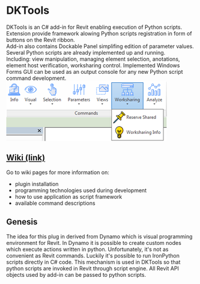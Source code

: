 # DKTools
DKTools is an C# add-in for Revit enabling execution of Python scripts.   
Extension provide framework alowing Python scripts registration in form of buttons on the Revit ribbon.  
Add-in also contains Dockable Panel simplifing edition of parameter values.  
Several Python scripts are already implemented up and running.  
Including: view manipulation, managing element selection, anotations, element host verification, worksharing control.
Implemented Windows Forms GUI can be used as an output console for any new Python script command development. 
![](DKTools/doc/ribbon.png)

## [Wiki (link)](https://github.com/krzemdamian/DKTools/wiki)
Go to wiki pages for more information on:
* plugin installation
* programming technologies used during development
* how to use application as script framework
* available command descriptions

## Genesis
The idea for this plug in derived from Dynamo which is visual programming environment for Revit.
In Dynamo it is possible to create custom nodes which execute actions written in python.
Unfortunately, it's not as convenient as Revit commands.
Luckily it's possible to run IronPython scripts directly in C# code.
This mechanism is used in DKTools so that python scripts are invoked in Revit through script engine.
All Revit API objects used by add-in can be passed to python scripts.
